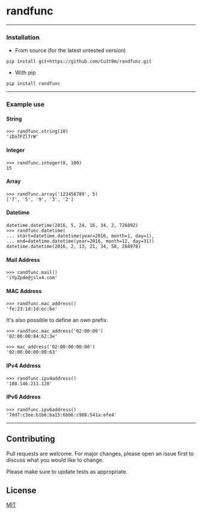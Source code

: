 # randfunc
-----------------------

### Installation
- From source (for the latest untested version)
```
pip install git+https://github.com/Cu3t0m/randfunc.git
```
- With pip
```
pip install randfunc
```
-----------------------
### Example use

#### String
```
>>> randfunc.string(10)
'iDa7FZl7rW'
```
#### Integer
```
>>> randfunc.integer(0, 100)
15
```
#### Array
```
>>> randfunc.array('123456789', 5)
['7', '5', '9', '3', '2']
```
#### Datetime
```
datetime.datetime(2016, 5, 24, 16, 34, 2, 726892)
>>> randfunc.datetime(
... start=datetime.datetime(year=2016, month=1, day=1),
... end=datetime.datetime(year=2016, month=12, day=31))
datetime.datetime(2016, 2, 13, 21, 34, 58, 268978)
```

#### Mail Address
```
>>> randfunc.mail()
'iYpZpde@jslx4.com'
```

#### MAC Address
```
>>> randfunc.mac_address()
'fe:23:1d:1d:ec:be'
```
It's also possible to define an own prefix.
```
>>> randfunc.mac_address('02:00:00')
'02:00:00:84:62:3e'

>>> mac_address('02:00:00:00:00')
'02:00:00:00:00:63'
```

#### IPv4 Address
```
>>> randfunc.ipv4address()
'108.146.211.120'
```

#### IPv6 Address
```
>>> randfunc.ipv6address()
'7dd7:c3ee:b1b6:ba15:6bb6:c908:541a:efe4'
```

----------------------------
Contributing
----------------------------

Pull requests are welcome. For major changes, please open an issue first to discuss what you would like to change.

Please make sure to update tests as appropriate.

## License
[MIT](https://choosealicense.com/licenses/mit/)